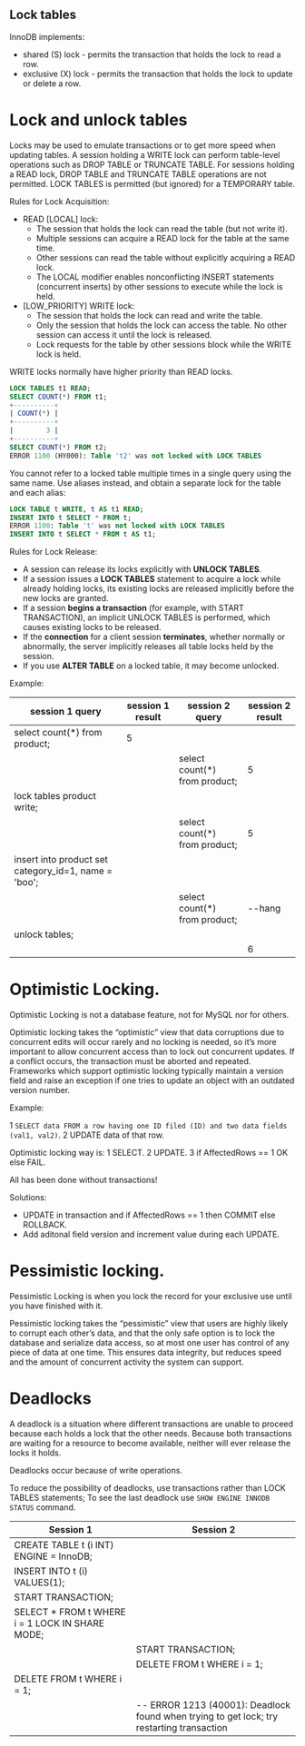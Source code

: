 Lock tables
-

InnoDB implements:

* shared (S) lock - permits the transaction that holds the lock to read a row.
* exclusive (X) lock - permits the transaction that holds the lock to update or delete a row.

# Lock and unlock tables

Locks may be used to emulate transactions or to get more speed when updating tables.
A session holding a WRITE lock can perform table-level operations such as DROP TABLE or TRUNCATE TABLE.
For sessions holding a READ lock, DROP TABLE and TRUNCATE TABLE operations are not permitted.
LOCK TABLES is permitted (but ignored) for a TEMPORARY table.

Rules for Lock Acquisition:
* READ [LOCAL] lock:
    * The session that holds the lock can read the table (but not write it).
    * Multiple sessions can acquire a READ lock for the table at the same time.
    * Other sessions can read the table without explicitly acquiring a READ lock.
    * The LOCAL modifier enables nonconflicting INSERT statements (concurrent inserts) by other sessions
      to execute while the lock is held.
* [LOW_PRIORITY] WRITE lock:
    * The session that holds the lock can read and write the table.
    * Only the session that holds the lock can access the table.
      No other session can access it until the lock is released.
    * Lock requests for the table by other sessions block while the WRITE lock is held.

WRITE locks normally have higher priority than READ locks.

````sql
LOCK TABLES t1 READ;
SELECT COUNT(*) FROM t1;
+----------+
| COUNT(*) |
+----------+
|        3 |
+----------+
SELECT COUNT(*) FROM t2;
ERROR 1100 (HY000): Table 't2' was not locked with LOCK TABLES
````

You cannot refer to a locked table multiple times in a single query using the same name.
Use aliases instead, and obtain a separate lock for the table and each alias:
````sql
LOCK TABLE t WRITE, t AS t1 READ;
INSERT INTO t SELECT * FROM t;
ERROR 1100: Table 't' was not locked with LOCK TABLES
INSERT INTO t SELECT * FROM t AS t1;
````

Rules for Lock Release:
* A session can release its locks explicitly with **UNLOCK TABLES**.
* If a session issues a **LOCK TABLES** statement to acquire a lock while already holding locks,
  its existing locks are released implicitly before the new locks are granted.
* If a session **begins a transaction** (for example, with START TRANSACTION),
  an implicit UNLOCK TABLES is performed, which causes existing locks to be released.
* If the **connection** for a client session **terminates**, whether normally or abnormally,
  the server implicitly releases all table locks held by the session.
* If you use **ALTER TABLE** on a locked table, it may become unlocked.

Example:

| session 1 query                                      | session 1 result              | session 2 query               | session 2 result |
|------------------------------------------------------|-------------------------------|-------------------------------|------------------|
| select count(*) from product;                        | 5                             |                               |                  |
|                                                      |                               | select count(*) from product; | 5                |
| lock tables product write;                           |                               |                               |                  |
|                                                      |                               | select count(*) from product; | 5                |
| insert into product set category_id=1, name = 'boo'; |                               |                               |                  |
|                                                      |                               | select count(*) from product; | --hang           |
| unlock tables;                                       |                               |                               |                  |
|                                                      |                               |                               | 6                |


# Optimistic Locking.

Optimistic Locking is not a database feature, not for MySQL nor for others.

Optimistic locking takes the “optimistic” view
that data corruptions due to concurrent edits will occur rarely and no locking is needed,
so it’s more important to allow concurrent access than to lock out concurrent updates.
If a conflict occurs, the transaction must be aborted and repeated.
Frameworks which support optimistic locking typically maintain a version field
and raise an exception if one tries to update an object with an outdated version number.

Example:

1 `SELECT data FROM a row having one ID filed (ID) and two data fields (val1, val2)`.
2 UPDATE data of that row.

Optimistic locking way is:
1 SELECT.
2 UPDATE.
3 if AffectedRows == 1 OK else FAIL.

All has been done without transactions!

Solutions:

* UPDATE in transaction and if AffectedRows == 1 then COMMIT else ROLLBACK.
* Add aditonal field version and increment value during each UPDATE.

# Pessimistic locking.

Pessimistic Locking is when you lock the record for your exclusive use until you have finished with it.

Pessimistic locking takes the “pessimistic” view that users are highly likely to corrupt each other’s data,
and that the only safe option is to lock the database and serialize data access,
so at most one user has control of any piece of data at one time.
This ensures data integrity, but reduces speed and the amount of concurrent activity the system can support.

# Deadlocks

A deadlock is a situation where different transactions are unable to proceed
because each holds a lock that the other needs.
Because both transactions are waiting for a resource to become available,
neither will ever release the locks it holds.

Deadlocks occur because of write operations.

To reduce the possibility of deadlocks, use transactions rather than LOCK TABLES statements;
To see the last deadlock use `SHOW ENGINE INNODB STATUS` command.

| Session 1                                       | Session 2                  |
|-------------------------------------------------|----------------------------|
| CREATE TABLE t (i INT) ENGINE = InnoDB;         |                            |
| INSERT INTO t (i) VALUES(1);                    |                            |
| START TRANSACTION;                              |                            |
| SELECT * FROM t WHERE i = 1 LOCK IN SHARE MODE; |                            |
|                                                 | START TRANSACTION;         |
|                                                 | DELETE FROM t WHERE i = 1; |
| DELETE FROM t WHERE i = 1;                      |                            |
|                                                 | -- ERROR 1213 (40001): Deadlock found when trying to get lock; try restarting transaction |
